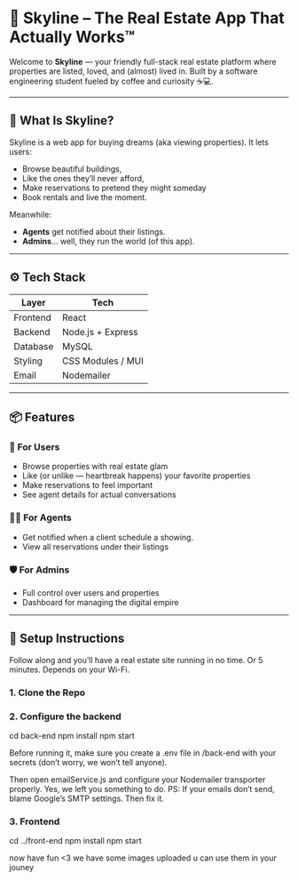 # 🌆 Skyline – The Real Estate App That Actually Works™

Welcome to **Skyline** — your friendly full-stack real estate platform where properties are listed, loved, and (almost) lived in. Built by a software engineering student fueled by coffee and curiosity ☕💻.

---

## 🧠 What Is Skyline?

Skyline is a web app for buying dreams (aka viewing properties). It lets users:
- Browse beautiful buildings,
- Like the ones they’ll never afford,
- Make reservations to pretend they might someday
- Book rentals and live the moment.

Meanwhile:
- **Agents** get notified about their listings.
- **Admins**... well, they run the world (of this app).

---

## ⚙️ Tech Stack

| Layer       | Tech                |
|------------|---------------------|
| Frontend    | React               |
| Backend     | Node.js + Express   |
| Database    | MySQL               |
| Styling     | CSS Modules / MUI   |
| Email       | Nodemailer          |

---

## 📦 Features

### 🏡 For Users
- Browse properties with real estate glam
- Like (or unlike — heartbreak happens) your favorite properties
- Make reservations to feel important
- See agent details for actual conversations

### 🧑‍💼 For Agents
- Get notified when a client schedule a showing.
- View all reservations under their listings

### 🛡️ For Admins
- Full control over users and properties
- Dashboard for managing the digital empire

---

## 🔧 Setup Instructions

Follow along and you’ll have a real estate site running in no time. Or 5 minutes. Depends on your Wi-Fi.

### 1. Clone the Repo

### 2. Configure the backend
cd back-end
npm install
npm start

Before running it, make sure you create a .env file in /back-end with your secrets (don’t worry, we won’t tell anyone).

Then open emailService.js and configure your Nodemailer transporter properly. Yes, we left you something to do.
PS: If your emails don’t send, blame Google’s SMTP settings. Then fix it.

### 3. Frontend
cd ../front-end
npm install
npm start


now have fun <3 we have some images uploaded u can use them in your jouney 
